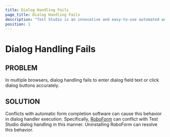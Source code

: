 ```yaml
---
title: Dialog Handling Fails
page_title: Dialog Handling Fails
description: "Test Studio is an innovative and easy-to-use automated web, WPF and load testing solution. Test Studio tests support essential technologies like ASP.NET AJAX, Silverlight, PHP and MVC. HTML5, Testing framework, functional testing, performance testing, load testing, exploratory testing, manual testing."
position: 1
---
```

# Dialog Handling Fails

## PROBLEM

In multiple browsers, dialog handling fails to enter dialog field text or click dialog buttons accurately.

## SOLUTION

Conflicts with automatic form completion software can cause this behavior in dialog handler execution. Specifically, <a href="http://www.roboform.com/" target="_blank">RoboForm</a> can conflict with Test Studio dialog handling in this manner. Uninstalling RoboForm can resolve this behavior.